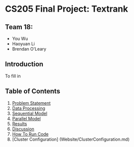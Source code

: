# CS205 Final Project: Textrank

## Team 18:
* You Wu
* Haoyuan Li
* Brendan O'Leary

## Introduction

To fill in

## Table of Contents
1. [Problem Statement](Website/ProblemStatement.md) 
2. [Data Processing](Website/DataProcessing.md)
3. [Sequential Model](Website/SequentialModel.md)
4. [Parallel Model](Website/ParallelModel.md)
5. [Results](Website/Results.md)
6. [Discussion](Website/Discussion.md)
7. [How To Run Code](Website/HowToRunCode.md)
8. [Cluster Configuration] (Website/ClusterConfiguration.md)
